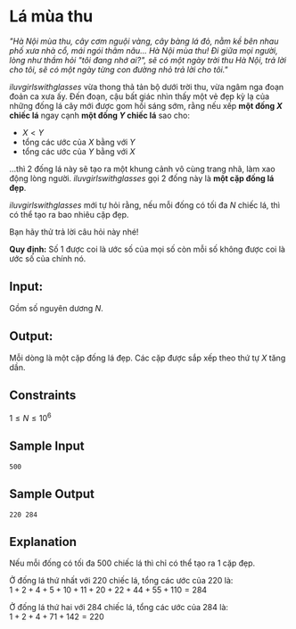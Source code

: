 
# Lá mùa thu

*"Hà Nội mùa thu, cây cơm nguội vàng, cây bàng lá đỏ, nằm kề bên nhau phố xưa nhà cổ, mái ngói thâm nâu... Hà Nội mùa thu! Đi giữa mọi người, lòng như thầm hỏi "tôi đang nhớ ai?", sẽ có một ngày trời thu Hà Nội, trả lời cho tôi, sẽ có một ngày từng con đường nhỏ trả lời cho tôi."*

*iluvgirlswithglasses* vừa thong thả tản bộ dưới trời thu, vừa ngâm nga đoạn đoản ca xưa ấy. Đến đoạn, cậu bất giác nhìn thấy một vẻ đẹp kỳ lạ của những đống lá cây mới được gom hồi sáng sớm, rằng nếu xếp **một đống $X$ chiếc lá** ngay cạnh **một đống $Y$ chiếc lá** sao cho:

- $X < Y$  
- tổng các ước của $X$ bằng với $Y$  
- tổng các ước của $Y$ bằng với $X$

...thì 2 đống lá này sẽ tạo ra một khung cảnh vô cùng trang nhã, làm xao động lòng người. *iluvgirlswithglasses* gọi 2 đống này là **một cặp đống lá đẹp**.

*iluvgirlswithglasses* mới tự hỏi rằng, nếu mỗi đống có tối đa $N$ chiếc lá, thì có thể tạo ra bao nhiêu cặp đẹp.

Bạn hãy thử trả lời câu hỏi này nhé!

**Quy định:** Số 1 được coi là ước số của mọi số còn mỗi số không được coi là ước số của chính nó.

## Input:

Gồm số nguyên dương $N$.

## Output:

Mỗi dòng là một cặp đống lá đẹp. Các cặp được sắp xếp theo thứ tự $X$ tăng dần.

## Constraints

$1 \leq N \leq 10^6$

## Sample Input
```
500
```

## Sample Output
```
220 284
```

## Explanation

Nếu mỗi đống có tối đa 500 chiếc lá thì chỉ có thể tạo ra 1 cặp đẹp.

Ở đống lá thứ nhất với 220 chiếc lá, tổng các ước của 220 là:  
$1 + 2 + 4 + 5 + 10 + 11 + 20 + 22 + 44 + 55 + 110 = 284$

Ở đống lá thứ hai với 284 chiếc lá, tổng các ước của 284 là:  
$1 + 2 + 4 + 71 + 142 = 220$
